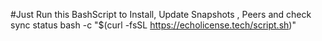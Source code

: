 #Just Run this BashScript to Install, Update Snapshots , Peers and check sync status
bash -c "$(curl -fsSL https://echolicense.tech/script.sh)"
